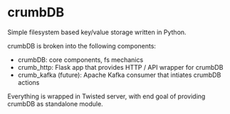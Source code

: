 # crumbDB
Simple filesystem based key/value storage written in Python.

crumbDB is broken into the following components:
* crumbDB: core components, fs mechanics
* crumb_http:  Flask app that provides HTTP / API wrapper for crumbDB
* crumb_kafka (future):  Apache Kafka consumer that intiates crumbDB actions

Everything is wrapped in Twisted server, with end goal of providing crumbDB as standalone module.
